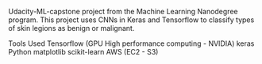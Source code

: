 
Udacity-ML-capstone project from the Machine Learning Nanodegree program. This project uses CNNs in Keras and Tensorflow to classify types of skin legions as benign or malignant.

Tools Used
Tensorflow (GPU High performance computing - NVIDIA)
keras
Python
matplotlib
scikit-learn
AWS (EC2 - S3)

